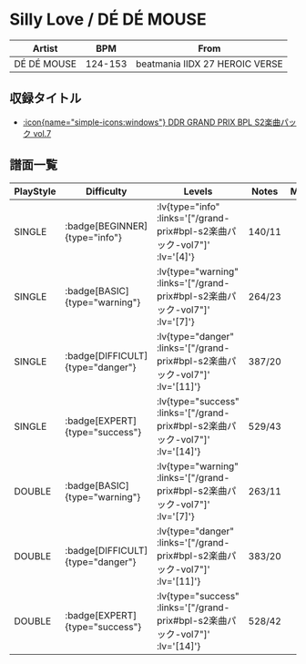 # Silly Love / DÉ DÉ MOUSE

|Artist|BPM|From|
|------|---|----|
|DÉ DÉ MOUSE|124-153|beatmania IIDX 27 HEROIC VERSE|

## 収録タイトル

- [ :icon{name="simple-icons:windows"} DDR GRAND PRIX BPL S2楽曲パック vol.7](/grand-prix#bpl-s2楽曲パック-vol7)

## 譜面一覧

|PlayStyle|Difficulty|Levels|Notes|Movie|
|---------|----------|------|-----|-----|
|SINGLE| :badge[BEGINNER]{type="info"} | :lv{type="info" :links='["/grand-prix#bpl-s2楽曲パック-vol7"]' :lv='[4]'} |140/11||
|SINGLE| :badge[BASIC]{type="warning"} | :lv{type="warning" :links='["/grand-prix#bpl-s2楽曲パック-vol7"]' :lv='[7]'} |264/23||
|SINGLE| :badge[DIFFICULT]{type="danger"} | :lv{type="danger" :links='["/grand-prix#bpl-s2楽曲パック-vol7"]' :lv='[11]'} |387/20||
|SINGLE| :badge[EXPERT]{type="success"} | :lv{type="success" :links='["/grand-prix#bpl-s2楽曲パック-vol7"]' :lv='[14]'} |529/43||
|DOUBLE| :badge[BASIC]{type="warning"} | :lv{type="warning" :links='["/grand-prix#bpl-s2楽曲パック-vol7"]' :lv='[7]'} |263/11||
|DOUBLE| :badge[DIFFICULT]{type="danger"} | :lv{type="danger" :links='["/grand-prix#bpl-s2楽曲パック-vol7"]' :lv='[11]'} |383/20||
|DOUBLE| :badge[EXPERT]{type="success"} | :lv{type="success" :links='["/grand-prix#bpl-s2楽曲パック-vol7"]' :lv='[14]'} |528/42||
